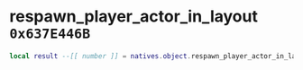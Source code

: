 # respawn_player_actor_in_layout `0x637E446B`

```lua
local result --[[ number ]] = natives.object.respawn_player_actor_in_layout(_layout --[[ number ]], _actor --[[ number ]], _actorinlayout --[[ string ]], _model --[[ number ]], _positionxy --[[ number ]], _positionz --[[ number ]], _rotationxy --[[ number ]], _rotationz --[[ number ]], _unk0 --[[ number ]])
```